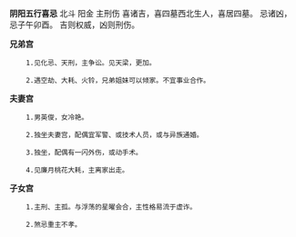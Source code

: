 **阴阳五行喜忌**
北斗 阳金 主刑伤
喜诸吉，喜四墓西北生人，喜居四墓。
忌诸凶，忌子午卯酉。
吉则权威，凶则刑伤。

**兄弟宫**
```
    1.见化忌、天刑，主争讼。见天梁，更加。

    2.遇空劫、大耗、火铃，兄弟姐妹可以倾家。不宜事业合作。
```

**夫妻宫**
```
    1.男英俊，女冷艳。

    2.独坐夫妻宫，配偶宜军警、或技术人员，或与异族通婚。

    3.独坐，配偶有一闪外伤，或动手术。

    4.见廉月桃花大耗，主离家出走。
```

**子女宫**
```
    1.主刑、主孤。与浮荡的星曜会合，主性格易流于虚诈。
    
    2.煞忌重主不孝。
```